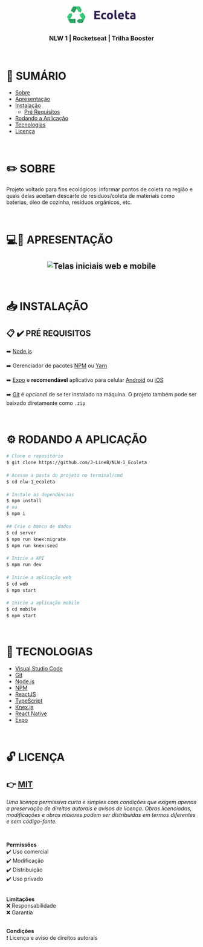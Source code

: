 <h1 align="center">
  <img alt="Logo Ecoleta" src="./mobile/src/assets/logo.png">
</h1>
<h3 align="center">
<b> NLW 1 | Rocketseat | Trilha Booster</b>
</h3>

<br>

# 📑 SUMÁRIO
* [Sobre](#Sobre)
* [Apresentação](#Apresentacao)
* [Instalação](#Instalacao)
  * [Pré Requisitos](#Pre-requisitos)
* [Rodando a Aplicação](#Rodando-a-Aplicacao)
* [Tecnologias](#Tecnologias)
* [Licença](#Licenca)

<br>

# ✏️ SOBRE
<p>Projeto voltado para fins ecológicos: informar pontos de coleta na região e quais delas aceitam descarte de resíduos/coleta de materiais como baterias, óleo de cozinha, resíduos orgânicos, etc.</p>

<br>

# 💻📱 APRESENTAÇÃO
<h2 align="center">
  <img alt="Telas iniciais web e mobile" src="https://live.staticflickr.com/65535/50180580003_7682911aab_h.jpg">
</h2>

<br>

# 📥 INSTALAÇÃO
## 📋 ✔️ PRÉ REQUISITOS

➡️ [Node.js](https://nodejs.org/en/) 

➡️ Gerenciador de pacotes [NPM](https://nodejs.org/en/download/package-manager/) ou [Yarn](https://yarnpkg.com/getting-started/install#global-install) 

➡️ [Expo](https://expo.io/learn) e **recomendável** aplicativo para celular [Android](https://play.google.com/store/apps/details?id=host.exp.exponent) ou [iOS](https://apps.apple.com/br/app/expo-client/id982107779)

➡️ [Git](https://git-scm.com) é _opcional_ de se ter instalado na máquina. O projeto também pode ser baixado diretamente como `.zip`

<br>

# ⚙️ RODANDO A APLICAÇÃO

```bash
# Clone o repositório
$ git clone https://github.com/J-LineB/NLW-1_Ecoleta

# Acesse a pasta do projeto no terminal/cmd
$ cd nlw-1_ecoleta

# Instale as dependências
$ npm install
# ou
$ npm i

## Crie o banco de dados
$ cd server
$ npm run knex:migrate
$ npm run knex:seed

# Inicie a API
$ npm run dev

# Inicie a aplicação web
$ cd web
$ npm start

# Inicie a aplicação mobile
$ cd mobile
$ npm start
```

<br>

# 🌟 TECNOLOGIAS
- [Visual Studio Code](https://code.visualstudio.com/)
- [Git](https://git-scm.com)
- [Node.js](https://nodejs.org/en/)
- [NPM](https://nodejs.org/en/download/package-manager/)
- [ReactJS](https://reactjs.org/)
- [TypeScript](https://www.typescriptlang.org/)
- [Knex.js](http://knexjs.org/)
- [React Native](https://reactnative.dev/)
- [Expo](https://expo.io/learn)

<br>

# 🔓 LICENÇA
## 👉 [MIT](./LICENSE.md)
_Uma licença permissiva curta e simples com condições que exigem apenas a preservação de direitos autorais e avisos de licença. Obras licenciadas, modificações e obras maiores podem ser distribuídas em termos diferentes e sem código-fonte._

<br>

**Permissões** <br>
 ✔️ Uso comercial <br>
 ✔️ Modificação <br>
 ✔️ Distribuição <br>
 ✔️ Uso privado <br>
<br>

**Limitações** <br>
 ❌ Responsabilidade <br>
 ❌ Garantia <br>
<br>

**Condições** <br>
 ❗ Licença e aviso de direitos autorais
